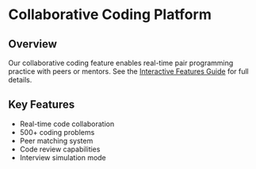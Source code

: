 # Collaborative Coding Platform

## Overview
Our collaborative coding feature enables real-time pair programming practice with peers or mentors. See the [Interactive Features Guide](/features/interactive-features/) for full details.

## Key Features
- Real-time code collaboration
- 500+ coding problems
- Peer matching system
- Code review capabilities
- Interview simulation mode
